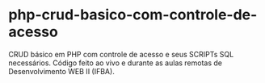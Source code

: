 # php-crud-basico-com-controle-de-acesso
 CRUD básico em PHP com controle de acesso e seus SCRIPTs SQL necessários. Código feito ao vivo e durante as aulas remotas de Desenvolvimento WEB II (IFBA). 
